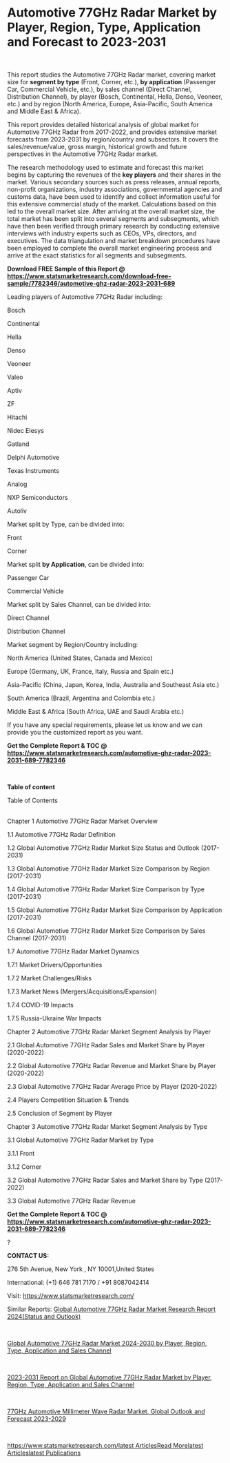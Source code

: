 <h1>Automotive 77GHz Radar Market by Player, Region, Type, Application and Forecast to 2023-2031</h1><br/><p>This report studies the Automotive 77GHz Radar market, covering market size for <strong>segment by type</strong> (Front, Corner, etc.), <strong>by application</strong> (Passenger Car, Commercial Vehicle, etc.), by sales channel (Direct Channel, Distribution Channel), by player (Bosch, Continental, Hella, Denso, Veoneer, etc.) and by region (North America, Europe, Asia-Pacific, South America and Middle East & Africa).</p>
 
 
 
 <p>This report provides detailed historical analysis of global market for Automotive 77GHz Radar from 2017-2022, and provides extensive market forecasts from 2023-2031 by region/country and subsectors. It covers the sales/revenue/value, gross margin, historical growth and future perspectives in the Automotive 77GHz Radar market.</p>
 
 
 
 <p>The research methodology used to estimate and forecast this market begins by capturing the revenues of the <strong>key players</strong> and their shares in the market. Various secondary sources such as press releases, annual reports, non-profit organizations, industry associations, governmental agencies and customs data, have been used to identify and collect information useful for this extensive commercial study of the market. Calculations based on this led to the overall market size. After arriving at the overall market size, the total market has been split into several segments and subsegments, which have then been verified through primary research by conducting extensive interviews with industry experts such as CEOs, VPs, directors, and executives. The data triangulation and market breakdown procedures have been employed to complete the overall market engineering process and arrive at the exact statistics for all segments and subsegments.</p>
 
 
 
 <p><strong>Download FREE Sample of this Report @ <a href="https://www.statsmarketresearch.com/download-free-sample/7782346/automotive-ghz-radar-2023-2031-689">https://www.statsmarketresearch.com/download-free-sample/7782346/automotive-ghz-radar-2023-2031-689</a></strong></p>
 
 
 
 <p>Leading players of Automotive 77GHz Radar including:</p>
 
 
 
 <p>Bosch</p>
 
 
 
 <p>Continental</p>
 
 
 
 <p>Hella</p>
 
 
 
 <p>Denso</p>
 
 
 
 <p>Veoneer</p>
 
 
 
 <p>Valeo</p>
 
 
 
 <p>Aptiv</p>
 
 
 
 <p>ZF</p>
 
 
 
 <p>Hitachi</p>
 
 
 
 <p>Nidec Elesys</p>
 
 
 
 <p>Gatland</p>
 
 
 
 <p>Delphi Automotive</p>
 
 
 
 <p>Texas Instruments</p>
 
 
 
 <p>Analog</p>
 
 
 
 <p>NXP Semiconductors</p>
 
 
 
 <p>Autoliv</p>
 
 
 
 <p>Market split by Type, can be divided into:</p>
 
 
 
 <p>Front</p>
 
 
 
 <p>Corner</p>
 
 
 
 <p>Market split <strong>by Application</strong>, can be divided into:</p>
 
 
 
 <p>Passenger Car</p>
 
 
 
 <p>Commercial Vehicle</p>
 
 
 
 <p>Market split by Sales Channel, can be divided into:</p>
 
 
 
 <p>Direct Channel</p>
 
 
 
 <p>Distribution Channel</p>
 
 
 
 <p>Market segment by Region/Country including:</p>
 
 
 
 <p>North America (United States, Canada and Mexico)</p>
 
 
 
 <p>Europe (Germany, UK, France, Italy, Russia and Spain etc.)</p>
 
 
 
 <p>Asia-Pacific (China, Japan, Korea, India, Australia and Southeast Asia etc.)</p>
 
 
 
 <p>South America (Brazil, Argentina and Colombia etc.)</p>
 
 
 
 <p>Middle East & Africa (South Africa, UAE and Saudi Arabia etc.)</p>
 
 
 
 <p>If you have any special requirements, please let us know and we can provide you the customized report as you want.</p>
 
 
 
 <div><b>Get the Complete Report & TOC @ <a href="https://www.statsmarketresearch.com/automotive-ghz-radar-2023-2031-689-7782346">https://www.statsmarketresearch.com/automotive-ghz-radar-2023-2031-689-7782346</a></b></div>
 
 
 
 <p><br />
 
 <b>Table of content</b></p>
 
 
 
 <p>Table of Contents<br />
 
 <br />
 
 Chapter 1 Automotive 77GHz Radar Market Overview<br />
 
 1.1 Automotive 77GHz Radar Definition<br />
 
 1.2 Global Automotive 77GHz Radar Market Size Status and Outlook (2017-2031)<br />
 
 1.3 Global Automotive 77GHz Radar Market Size Comparison by Region (2017-2031)<br />
 
 1.4 Global Automotive 77GHz Radar Market Size Comparison by Type (2017-2031)<br />
 
 1.5 Global Automotive 77GHz Radar Market Size Comparison by Application (2017-2031)<br />
 
 1.6 Global Automotive 77GHz Radar Market Size Comparison by Sales Channel (2017-2031)<br />
 
 1.7 Automotive 77GHz Radar Market Dynamics<br />
 
 1.7.1 Market Drivers/Opportunities<br />
 
 1.7.2 Market Challenges/Risks<br />
 
 1.7.3 Market News (Mergers/Acquisitions/Expansion)<br />
 
 1.7.4 COVID-19 Impacts<br />
 
 1.7.5 Russia-Ukraine War Impacts<br />
 
 Chapter 2 Automotive 77GHz Radar Market Segment Analysis by Player<br />
 
 2.1 Global Automotive 77GHz Radar Sales and Market Share by Player (2020-2022)<br />
 
 2.2 Global Automotive 77GHz Radar Revenue and Market Share by Player (2020-2022)<br />
 
 2.3 Global Automotive 77GHz Radar Average Price by Player (2020-2022)<br />
 
 2.4 Players Competition Situation & Trends<br />
 
 2.5 Conclusion of Segment by Player<br />
 
 Chapter 3 Automotive 77GHz Radar Market Segment Analysis by Type<br />
 
 3.1 Global Automotive 77GHz Radar Market by Type<br />
 
 3.1.1 Front<br />
 
 3.1.2 Corner<br />
 
 3.2 Global Automotive 77GHz Radar Sales and Market Share by Type (2017-2022)<br />
 
 3.3 Global Automotive 77GHz Radar Revenue</p>
 
 
 
 <div><b>Get the Complete Report & TOC @ <a href="https://www.statsmarketresearch.com/automotive-ghz-radar-2023-2031-689-7782346">https://www.statsmarketresearch.com/automotive-ghz-radar-2023-2031-689-7782346</a></b></div>
 
 
 
 <p>? </p>
 
 
 
 <p><b>CONTACT US:</b><br />
 
 276 5th Avenue, New York , NY 10001,United States<br />
 
 International: (+1) 646 781 7170 / +91 8087042414<br />
 
 Visit: <a href="https://www.statsmarketresearch.com/">https://www.statsmarketresearch.com/</a><br />
 
 Similar Reports: <a href="https://www.statsmarketresearch.com/automotive-ghz-radar-2023-2031-689-7782346">Global Automotive 77GHz Radar Market Research Report 2024(Status and Outlook)</a><br />
 
 <br />
 
 <a href="https://www.statsmarketresearch.com/automotive-ghz-radar-2023-2031-689-7782346">Global Automotive 77GHz Radar Market 2024-2030 by Player, Region, Type, Application and Sales Channel</a><br />
 
 <br />
 
 <a href="https://www.statsmarketresearch.com/automotive-ghz-radar-2023-2031-689-7782346">2023-2031 Report on Global Automotive 77GHz Radar Market by Player, Region, Type, Application and Sales Channel</a><br />
 
 <br />
 
 <a href="https://www.statsmarketresearch.com/automotive-ghz-radar-2023-2031-689-7782346">77GHz Automotive Millimeter Wave Radar Market, Global Outlook and Forecast 2023-2029</a><br />
 
 <br />
 
 <a href="https://gyeongbokgung.com">https://www.statsmarketresearch.com/</a><a href="https://hallyeomaritime.com">latest Articles</a><a href="https://jingwansa.com">Read More</a><a href="https://nguoiviet.jp/">latest Articles</a><a href="https://www.intelmarketresearch.com/">latest Publications</a></p>